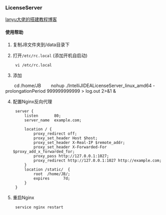 ### LicenseServer
[lanyu大佬的搭建教程博客](http://blog.lanyus.com/archives/174.html)
#### 使用帮助
1. 复制JB文件夹到/data目录下
2. 打开`/etc/rc.local` (添加开机自启动)

        vi /etc/rc.local

3. 添加

        cd /home/JB
        nohup ./IntelliJIDEALicenseServer_linux_amd64 -prolongationPeriod 999999999999 > log.out 2>&1 &

4. 配置Nginx反向代理

        server {
            listen       80;
            server_name  example.com;
            
            location / {
                proxy_redirect off;
                proxy_set_header Host $host;
                proxy_set_header X-Real-IP $remote_addr;
                proxy_set_header X-Forwarded-For $proxy_add_x_forwarded_for;
                proxy_pass http://127.0.0.1:1027;
                proxy_redirect http://127.0.0.1:1027 http://example.com;
            }
            location /static/  { 
                root  /home/JB/;
                expires      7d; 
            } 
        }

5. 重启Nginx

        service nginx restart
